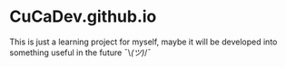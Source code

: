 # CuCaDev.github.io

This is just a learning project for myself, maybe it will be developed into something useful in the future ¯\\_(ツ)_/¯
